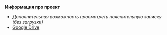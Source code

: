 **Информация про проект**
- *Дополнительная возможность просмотреть пояснительную записку (без загрузки)*
- [Google Drive](https://docs.google.com/document/d/1L9N4sS5TKS1WkdvgA2h7Yz8levY5Zkkk/edit?usp=drive_link&ouid=104573638909413499919&rtpof=true&sd=true)
